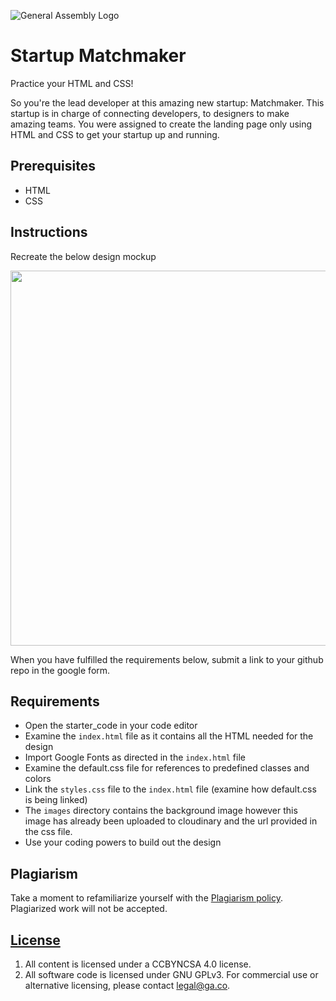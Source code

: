 
![General Assembly Logo](https://camo.githubusercontent.com/1a91b05b8f4d44b5bbfb83abac2b0996d8e26c92/687474703a2f2f692e696d6775722e636f6d2f6b6538555354712e706e67)

# Startup Matchmaker

Practice your HTML and CSS!

So you're the lead developer at this amazing new startup: Matchmaker. This startup is in charge of connecting developers, to designers to make amazing teams. You were assigned to create the landing page only using HTML and CSS to get your startup up and running.

## Prerequisites

* HTML
* CSS

## Instructions

Recreate the below design mockup

<img src="https://res.cloudinary.com/jkeohan/image/upload/v1533402294/startup.png" width=600/>

When you have fulfilled the requirements below, submit a link to your github repo in the google form.

## Requirements

- Open the starter_code in your code editor
- Examine the `index.html` file as it contains all the HTML needed for the design
- Import Google Fonts as directed in the `index.html` file
- Examine the default.css file for references to predefined classes and colors
- Link the `styles.css` file to the `index.html` file (examine how default.css is being linked)
- The `images` directory contains the background image however this image has already been uploaded to cloudinary and the url provided in the css file. 
- Use your coding powers to build out the design


## Plagiarism

Take a moment to refamiliarize yourself with the
[Plagiarism policy](https://git.generalassemb.ly/DC-WDI/Administrative/blob/master/plagiarism.md).
Plagiarized work will not be accepted.

## [License](LICENSE)

1.  All content is licensed under a CC­BY­NC­SA 4.0 license.
1.  All software code is licensed under GNU GPLv3. For commercial use or
    alternative licensing, please contact legal@ga.co.
